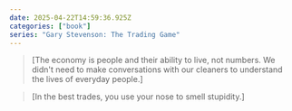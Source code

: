 ```yaml
---
date: 2025-04-22T14:59:36.925Z
categories: ["book"]
series: "Gary Stevenson: The Trading Game"
---
```

> [The economy is people and their ability to live, not numbers. We didn't need to make conversations with our cleaners to understand the lives of everyday people.]

> [In the best trades, you use your nose to smell stupidity.]
